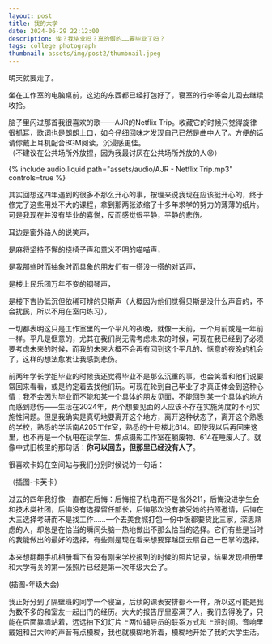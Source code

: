 ```yaml
---
layout: post
title: 我的大学
date: 2024-06-29 22:12:00
description: 诶？我毕业吗？真的假的……要毕业了吗？
tags: college photograph
thumbnail: assets/img/post2/thumbnail.jpeg
---
```


明天就要走了。

坐在工作室的电脑桌前，这边的东西都已经打包好了，寝室的行李等会儿回去继续收拾。

脑子里闪过那首我很喜欢的歌——AJR的Netflix Trip。收藏它的时候只觉得旋律很抓耳，歌词也是朗朗上口，如今仔细回味才发现自己已然是曲中人了。方便的话请你戴上耳机配合BGM阅读，沉浸感更佳。<br>
（不建议在公共场所外放捏，因为我最讨厌在公共场所外放的人😡️）

<div class="row mt-3">
    <div class="col-sm mt-3 mt-md-0">
        {% include audio.liquid path="assets/audio/AJR - Netflix Trip.mp3" controls=true %}
    </div>
</div>

其实回想这四年遇到的很多不那么开心的事，按理来说我现在应该挺开心的，终于修完了这些用处不大的课程，拿到那两张浓缩了十多年求学的努力的薄薄的纸片。可是我现在并没有毕业的喜悦，反而感觉很平静，平静的悲伤。

耳边是窗外路人的说笑声，

是麻将坚持不懈的挠椅子声和意义不明的喵喵声，

是我那些时而抽象时而具象的朋友们有一搭没一搭的对话声，

是楼上民乐团万年不变的钢琴声，

是楼下吉协低沉但依稀可辨的贝斯声（大概因为他们觉得贝斯是没什么声音的，不会扰民，所以不用在室内练习），

一切都表明这只是工作室里的一个平凡的夜晚，就像一天前，一个月前或是一年前一样。平凡是惬意的，尤其在我们尚无需考虑未来的时候，可现在我已经到了必须要考虑未来的时候，而我的未来大概不会再有回到这个平凡的、惬意的夜晚的机会了，这样的想法愈发让我感到悲伤。

前两年学长学姐毕业的时候我还觉得毕业不是那么沉重的事，也会笑着和他们说要常回来看看，或是约定着去找他们玩。可现在轮到自己毕业了才真正体会到这种心情：我不会因为毕业而不能和某一个具体的朋友见面，不能回到某一个具体的地方而感到悲伤——生活在2024年，两个想要见面的人应该不存在实施角度的不可实施性问题。但是我确实是真切地要离开这个地方，离开这种状态了，离开这个熟悉的学校，熟悉的学活南A205工作室，熟悉的十号楼北614。即使我以后再回来这里，也不再是一个杭电在读学生、焦点摄影工作室在躺废物、614在睡废人了。就像中式旧核里的那句话：**你可以回去，但那里已经没有人了**。

很喜欢卡妈在空间站与我们分别时候说的一句话：

（插图-卡芙卡）

过去的四年我好像一直都在后悔：后悔报了杭电而不是省外211，后悔没进学生会和技术类社团，后悔没有选择留任部长，后悔那次没有接受她的拍照邀请，后悔在大三选择考研而不是找工作……一个去美食城打包一份中饭都要货比三家，深思熟虑的人，却总是在恰当的瞬间头脑一热地做出不那么恰当的选择。它们有些是当时的我能做出的最好的选择，有些则是现在看来想要穿越回去扇自己一巴掌的选择。

本来想翻翻手机相册看下有没有刚来学校报到的时候的照片记录，结果发现相册里和大学有关的第一张照片已经是第一次年级大会了。

(插图-年级大会)

我正好分到了隔壁班的同学一个寝室，后续的课表安排都不一样，所以这可能是我为数不多的和室友一起出门的经历。大大的报告厅里塞满了人，我们去得晚了，只能在后面靠墙站着，远远拍下幻灯片上两位辅导员的联系方式和上班时间。音响里戴姐和吕大帅的声音有点模糊，我也就模糊地听着，模糊地开始了我的大学生活。